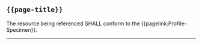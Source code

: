 ## <code>{{page-title}}</code>

The resource being referenced SHALL conform to the {{pagelink:Profile-Specimen}}.

---
